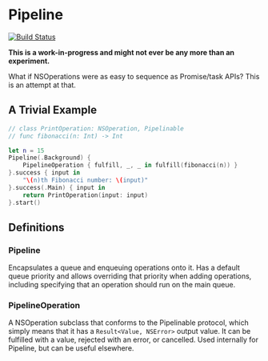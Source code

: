 # Pipeline

[![Build Status](https://travis-ci.org/interstateone/Pipeline.svg)](https://travis-ci.org/interstateone/Pipeline)

**This is a work-in-progress and might not ever be any more than an experiment.**

What if NSOperations were as easy to sequence as Promise/task APIs? This is an attempt at that.

## A Trivial Example

```swift
// class PrintOperation: NSOperation, Pipelinable
// func fibonacci(n: Int) -> Int

let n = 15
Pipeline(.Background) {
    PipelineOperation { fulfill, _, _ in fulfill(fibonacci(n)) }
}.success { input in
    "\(n)th Fibonacci number: \(input)"
}.success(.Main) { input in
    return PrintOperation(input: input)
}.start()
```

## Definitions

### Pipeline

Encapsulates a queue and enqueuing operations onto it. Has a default queue priority and allows overriding that priority when adding operations, including specifying that an operation should run on the main queue.

### PipelineOperation

A NSOperation subclass that conforms to the Pipelinable protocol, which simply means that it has a `Result<Value, NSError>` output value. It can be fulfilled with a value, rejected with an error, or cancelled. Used internally for Pipeline, but can be useful elsewhere.

